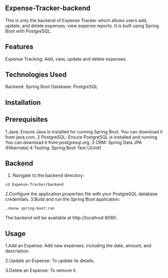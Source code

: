 ## Expense-Tracker-backend
This is only the backend of  Expense Tracker which allows users add, update, and delete expenses, view expense reports.  It is built using Spring Boot with PostgreSQL.

## Features
Expense Tracking: Add, view, update and delete expenses.

## Technologies Used
Backend: Spring Boot
Database: PostgreSQL

## Installation

## Prerequisites
1 Java: Ensure Java is installed for running Spring Boot. You can download it from java.com.
2 PostgreSQL: Ensure PostgreSQL is installed and running. You can download it from postgresql.org.
3 ORM: Spring Data JPA (Hibernate)
4 Testing: Spring Boot Test (JUnit)

## Backend

1. Navigate to the backend directory:
```
cd Expense-Tracker/backend
```
2.Configure the application.properties file with your PostgreSQL database credentials.
3.Build and run the Spring Boot application:
```
./mvnw spring-boot:run
```
The backend will be available at http://localhost:8080.

## Usage
1.Add an Expense: Add new expenses, including the date, amount, and description.

2.Update an Expense: To update its details.

3.Delete an Expense: To remove it.

